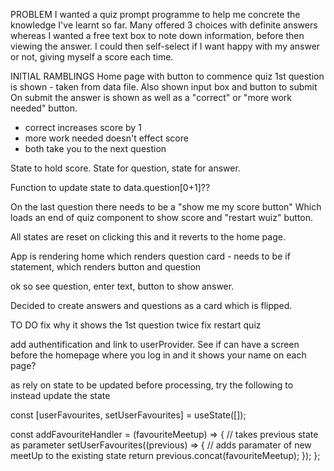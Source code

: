 PROBLEM
I wanted a quiz prompt programme to help me concrete the knowledge I've learnt so far. Many offered 3 choices with definite answers whereas I wanted a free text box to note down information, before then viewing the answer. I could then self-select if I want happy with my answer or not, giving myself a score each time.

INITIAL RAMBLINGS
Home page with button to commence quiz
1st question is shown - taken from data file. Also shown input box and button to submit
On submit the answer is shown as well as a "correct" or "more work needed" button.

- correct increases score by 1
- more work needed doesn't effect score
- both take you to the next question

State to hold score.
State for question, state for answer.

Function to update state to data.question[0+1]??

On the last question there needs to be a "show me my score button"
Which loads an end of quiz component to show score and "restart wuiz" button.

All states are reset on clicking this and it reverts to the home page.

App is rendering home which renders question card - needs to be if statement, which renders button and question

ok so see question, enter text, button to show answer.

Decided to create answers and questions as a card which is flipped.

TO DO
fix why it shows the 1st question twice
fix restart quiz

add authentification and link to userProvider. See if can have a screen before the homepage where you log in and it shows your name on each page?

as rely on state to be updated before processing, try the following to instead update the state

const [userFavourites, setUserFavourites] = useState([]);

const addFavouriteHandler = (favouriteMeetup) => {
// takes previous state as parameter
setUserFavourites((previous) => {
// adds paramater of new meetUp to the existing state
return previous.concat(favouriteMeetup);
});
};
